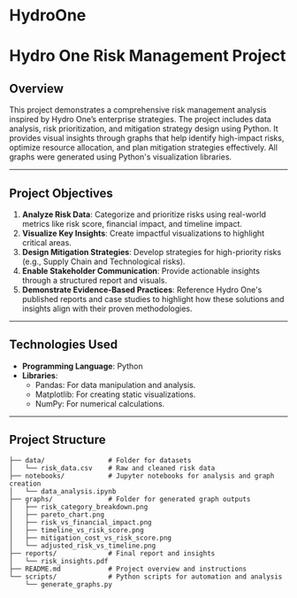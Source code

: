 # HydroOne
# Hydro One Risk Management Project

## **Overview**
This project demonstrates a comprehensive risk management analysis inspired by Hydro One’s enterprise strategies. The project includes data analysis, risk prioritization, and mitigation strategy design using Python. It provides visual insights through graphs that help identify high-impact risks, optimize resource allocation, and plan mitigation strategies effectively. All graphs were generated using Python's visualization libraries.

---

## **Project Objectives**
1. **Analyze Risk Data**: Categorize and prioritize risks using real-world metrics like risk score, financial impact, and timeline impact.
2. **Visualize Key Insights**: Create impactful visualizations to highlight critical areas.
3. **Design Mitigation Strategies**: Develop strategies for high-priority risks (e.g., Supply Chain and Technological risks).
4. **Enable Stakeholder Communication**: Provide actionable insights through a structured report and visuals.
5. **Demonstrate Evidence-Based Practices**: Reference Hydro One's published reports and case studies to highlight how these solutions and insights align with their proven methodologies.

---

## **Technologies Used**
- **Programming Language**: Python
- **Libraries**:
  - Pandas: For data manipulation and analysis.
  - Matplotlib: For creating static visualizations.
  - NumPy: For numerical calculations.

---

## **Project Structure**
```plaintext
├── data/                # Folder for datasets
│   └── risk_data.csv    # Raw and cleaned risk data
├── notebooks/           # Jupyter notebooks for analysis and graph creation
│   └── data_analysis.ipynb
├── graphs/              # Folder for generated graph outputs
│   ├── risk_category_breakdown.png
│   ├── pareto_chart.png
│   ├── risk_vs_financial_impact.png
│   ├── timeline_vs_risk_score.png
│   ├── mitigation_cost_vs_risk_score.png
│   └── adjusted_risk_vs_timeline.png
├── reports/             # Final report and insights
│   └── risk_insights.pdf
├── README.md            # Project overview and instructions
└── scripts/             # Python scripts for automation and analysis
    └── generate_graphs.py
